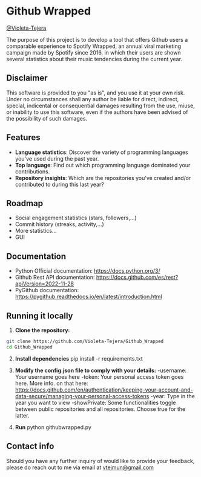 
# Github Wrapped 
[@Violeta-Tejera](https://www.github.com/Violeta-Tejera)

The purpose of this project is to develop a tool that offers Github users a comparable experience to Spotify Wrapped, an annual viral marketing campaign made by Spotify since 2016, in which their users are shown several statistics about their music tendencies during the current year.

## Disclaimer

This software is provided to you "as is", and you use it at your own risk. Under no circumstances shall any author be liable for direct, indirect, special, indicental or consequential damages resulting from the use, miuse, or inability to use this software, even if the authors have been advised of the possibility of such damages.

## Features

- **Language statistics**: Discover the variety of programming languages you've used during the past year.
- **Top language**: Find out which programming language dominated your contributions.
- **Repository insights**: Which are the repositories you've created and/or contributed to during this last year?

## Roadmap
- Social engagement statistics (stars, followers,...)
- Commit history (streaks, activity,...)
- More statistics...
- GUI

## Documentation

- Python Official documentation: https://docs.python.org/3/
- Github Rest API documentation: https://docs.github.com/es/rest?apiVersion=2022-11-28
- PyGithub documentation: https://pygithub.readthedocs.io/en/latest/introduction.html

## Running it locally

1. **Clone the repository:**
  ```bash
  git clone https://github.com/Violeta-Tejera/Github_Wrapped
  cd Github_Wrapped
  ```
2. **Install dependencies**
  pip install -r requirements.txt

3. **Modify the config.json file to comply with your details:**
  -username: Your username goes here
  -token: Your personal access token goes here. More info. on that here: https://docs.github.com/en/authentication/keeping-your-account-and-data-secure/managing-your-personal-access-tokens
  -year: Type in the year you want to view
  -showPrivate: Some functionalities toggle between public repositories and all repositories. Choose true for the latter.

4. **Run**
  python githubwrapped.py


## Contact info

Should you have any further inquiry of would like to provide your feedback, please do reach out to me via email at vtejmun@gmail.com


